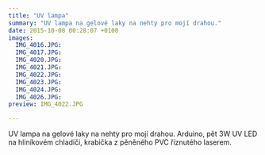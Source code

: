 ```yaml
---
title: "UV lampa"
summary: "UV lampa na gelové laky na nehty pro mojí drahou."
date: 2015-10-08 00:28:07 +0100
images:
  IMG_4016.JPG:
  IMG_4017.JPG:
  IMG_4020.JPG:
  IMG_4021.JPG:
  IMG_4022.JPG:
  IMG_4023.JPG:
  IMG_4024.JPG:
  IMG_4026.JPG:
preview: IMG_4022.JPG

---
```


UV lampa na gelové laky na nehty pro mojí drahou. Arduino, pět 3W UV LED na hliníkovém chladiči, krabička z pěněného PVC říznutého laserem.
